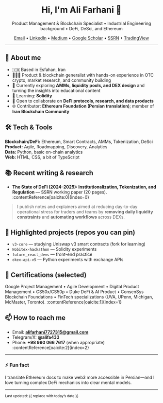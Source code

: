 <!-- Profile README for @alifa433 -->

<h1 align="center">Hi, I'm Ali Farhani 👋</h1>
<p align="center">
  Product Management & Blockchain Specialist • Industrial Engineering background • DeFi, DeSci, and Ethereum
</p>

<p align="center">
  <a href="mailto:alifarhani7727315@gmail.com">Email</a> •
  <a href="https://www.linkedin.com/in/alifarhani/">LinkedIn</a> •
  <a href="https://medium.com/@alifarhani7727315">Medium</a> •
  <a href="https://scholar.google.com/citations?user=3n6U0jYAAAAJ">Google Scholar</a> •
  <a href="https://papers.ssrn.com/sol3/cf_dev/AbsByAuth.cfm?per_id=7547454">SSRN</a> •
  <a href="https://www.tradingview.com/u/alifarhani7727315/">TradingView</a>
</p>

---

## 🧭 About me
- 🇮🇷 Based in Esfahan, Iran  
- 👨🏻‍💻 Product & blockchain generalist with hands-on experience in OTC crypto, market research, and community building  
- 🧪 Currently exploring **AMMs, liquidity pools, and DEX design** and turning the insights into educational content  
- 🌱 Learning: **Solidity**  
- 🤝 Open to collaborate on **DeFi protocols, research, and data products**  
- 🌐 Contributor: **Ethereum Foundation (Persian translation)**; member of **Iran Blockchain Community**

## 🛠️ Tech & Tools
**Blockchain/DeFi:** Ethereum, Smart Contracts, AMMs, Tokenization, DeSci  
**Product:** Agile, Roadmapping, Discovery, Analytics  
**Data:** Python, basic on-chain analytics  
**Web:** HTML, CSS, a bit of TypeScript

## 📚 Recent writing & research
- **The State of DeFi (2024–2025): Institutionalization, Tokenization, and Regulation** — SSRN working paper (20 pages). :contentReference[oaicite:0]{index=0}

> I publish notes and explainers aimed at reducing day-to-day operational stress for traders and teams by **removing daily liquidity constraints** and **automating workflows** across DEXs.

## 🧩 Highlighted projects (repos you can pin)
- `v3-core` — studying Uniswap v3 smart contracts (fork for learning)
- `Nobitex-hackathon` — Solidity experiments
- `future_react_devs` — front-end practice
- `okex-api-v5` — Python experiments with exchange APIs

## 🏅 Certifications (selected)
Google Project Management • Agile Development • Digital Product Management • CS50x/CS50p • Duke DeFi & AI Product • ConsenSys Blockchain Foundations • FinTech specializations (UVA, UPenn, Michigan, McMaster, Toronto). :contentReference[oaicite:1]{index=1}

## 📫 How to reach me
- Email: **alifarhani7727315@gmail.com**
- Telegram/X: **@alifa433**
- Phone: **+98 990 066 7617** (when appropriate) :contentReference[oaicite:2]{index=2}

---

### ⚡ Fun fact
I translate Ethereum docs to make web3 more accessible in Persian—and I love turning complex DeFi mechanics into clear mental models.

---

<sub>Last updated: {{ replace with today’s date }}</sub>
